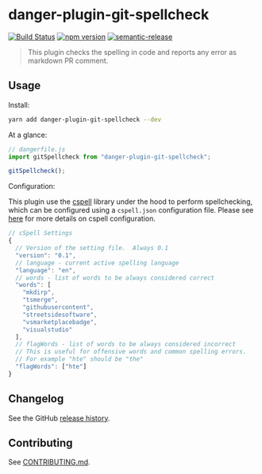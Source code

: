 # danger-plugin-git-spellcheck

[![Build Status](https://travis-ci.org/Ccccclong/danger-plugin-git-spellcheck.svg?branch=master)](https://travis-ci.org/Ccccclong/danger-plugin-git-spellcheck)
[![npm version](https://badge.fury.io/js/danger-plugin-git-spellcheck.svg)](https://badge.fury.io/js/danger-plugin-git-spellcheck)
[![semantic-release](https://img.shields.io/badge/%20%20%F0%9F%93%A6%F0%9F%9A%80-semantic--release-e10079.svg)](https://github.com/semantic-release/semantic-release)

> This plugin checks the spelling in code and reports any error as markdown PR comment.

## Usage

Install:

```sh
yarn add danger-plugin-git-spellcheck --dev
```

At a glance:

```js
// dangerfile.js
import gitSpellcheck from "danger-plugin-git-spellcheck";

gitSpellcheck();
```

Configuration:

This plugin use the [cspell](https://github.com/streetsidesoftware/cspell) library under the hood to perform spellchecking, which can be configured using a `cspell.json` configuration file. Please see [here](https://www.npmjs.com/package/cspell) for more details on cspell configuration.

```js
// cSpell Settings
{
  // Version of the setting file.  Always 0.1
  "version": "0.1",
  // language - current active spelling language
  "language": "en",
  // words - list of words to be always considered correct
  "words": [
    "mkdirp",
    "tsmerge",
    "githubusercontent",
    "streetsidesoftware",
    "vsmarketplacebadge",
    "visualstudio"
  ],
  // flagWords - list of words to be always considered incorrect
  // This is useful for offensive words and common spelling errors.
  // For example "hte" should be "the"
  "flagWords": ["hte"]
}
```

## Changelog

See the GitHub [release history](https://github.com/Ccccclong/danger-plugin-git-spellcheck/releases).

## Contributing

See [CONTRIBUTING.md](CONTRIBUTING.md).
